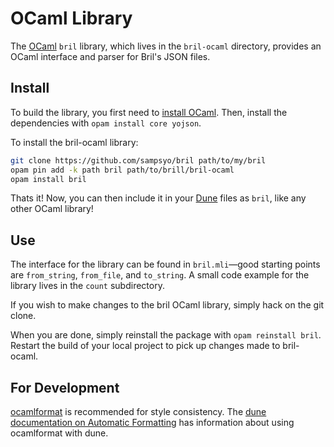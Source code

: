 OCaml Library
=============

The [OCaml][] `bril` library, which lives in the `bril-ocaml` directory, provides an OCaml interface and parser for Bril's JSON files.

Install
-------

To build the library, you first need to [install OCaml][inst].
Then, install the dependencies with `opam install core yojson`.

To install the bril-ocaml library:

```bash
git clone https://github.com/sampsyo/bril path/to/my/bril
opam pin add -k path bril path/to/brill/bril-ocaml
opam install bril
```

Thats it! Now, you can then include it in your [Dune][] files as `bril`, like any other OCaml library!

Use
---

The interface for the library can be found in `bril.mli`—good starting points are `from_string`, `from_file`, and `to_string`.
A small code example for the library lives in the `count` subdirectory.

If you wish to make changes to the bril OCaml library, simply hack on the git clone.

When you are done, simply reinstall the package with `opam reinstall bril`. Restart the build of your
local project to pick up changes made to bril-ocaml.

For Development
---------------

[ocamlformat][ocamlformat] is recommended for style consistency. The
[dune documentation on Automatic Formatting](https://dune.readthedocs.io/en/stable/formatting.html)
has information about using ocamlformat with dune.

[ocamlformat]: https://github.com/ocaml-ppx/ocamlformat
[inst]: https://ocaml.org/docs/install.html
[ocaml]: https://ocaml.org
[dune]: https://dune.build
